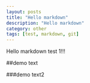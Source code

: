 ```yaml
---
layout: posts
title: "Hello markdown"
description: "Hello markdown"
category: other
tags: [test, markdown, git]
---
```


Hello markdown test 1!!!

##demo text

###demo text2